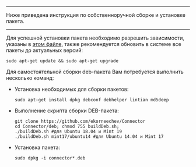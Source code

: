 _ _ _ _ _ _ _ _ _ _ _ _ _ _ _ _ _ _ _ _ _ _ _ _ _ _ _ _ _ _ _ _ _ _ _ _ 
Ниже приведена инструкция по собственноручной сборке и установке пакета.
_ _ _ _ _ _ _ _ _ _ _ _ _ _ _ _ _ _ _ _ _ _ _ _ _ _ _ _ _ _ _ _ _ _ _ _ _ 

Для успешной установки пакета необходимо разрешить зависимости, указаны в [этом файле](https://github.com/ekorneechev/Connector/blob/master/deb_package/connector/DEBIAN/control), также рекомендуется обновить в системе все пакеты до актуальных версий:

    sudo apt-get update && sudo apt-get upgrade

Для самостоятельной сборки deb-пакета Вам потребуется выполнить несколько команд: 
* Установка необходимых для сборки пакетов:

      sudo apt-get install dpkg debconf debhelper lintian md5deep

* Выполнение скрипта сборки DEB-пакета:

      git clone https://github.com/ekorneechev/Connector
      cd Connector/deb; chmod 755 buildDeb.sh;
      ./buildDeb.sh #для Ubuntu 18.04 и Mint 19
      ./buildDeb.sh mint17/ubuntu14 #для Ubuntu 14.04 и Mint 17

* Установка пакета:
    
      sudo dpkg -i connector*.deb
